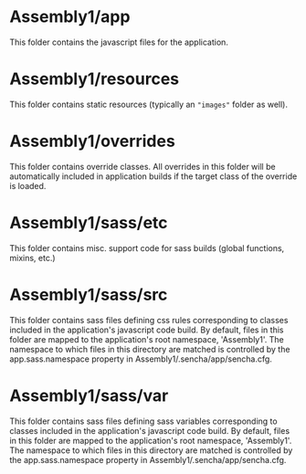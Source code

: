 # Assembly1/app

This folder contains the javascript files for the application.

# Assembly1/resources

This folder contains static resources (typically an `"images"` folder as well).

# Assembly1/overrides

This folder contains override classes. All overrides in this folder will be 
automatically included in application builds if the target class of the override
is loaded.

# Assembly1/sass/etc

This folder contains misc. support code for sass builds (global functions, 
mixins, etc.)

# Assembly1/sass/src

This folder contains sass files defining css rules corresponding to classes
included in the application's javascript code build.  By default, files in this 
folder are mapped to the application's root namespace, 'Assembly1'. The
namespace to which files in this directory are matched is controlled by the
app.sass.namespace property in Assembly1/.sencha/app/sencha.cfg. 

# Assembly1/sass/var

This folder contains sass files defining sass variables corresponding to classes
included in the application's javascript code build.  By default, files in this 
folder are mapped to the application's root namespace, 'Assembly1'. The
namespace to which files in this directory are matched is controlled by the
app.sass.namespace property in Assembly1/.sencha/app/sencha.cfg. 
